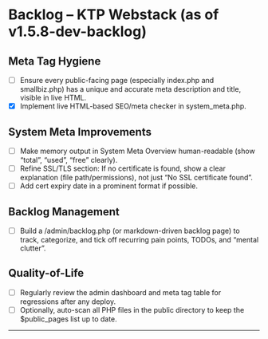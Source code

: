 # Backlog – KTP Webstack (as of v1.5.8-dev-backlog)

## Meta Tag Hygiene
- [ ] Ensure every public-facing page (especially index.php and smallbiz.php) has a unique and accurate meta description and title, visible in live HTML.
- [x] Implement live HTML-based SEO/meta checker in system_meta.php.

## System Meta Improvements
- [ ] Make memory output in System Meta Overview human-readable (show “total”, “used”, “free” clearly).
- [ ] Refine SSL/TLS section: If no certificate is found, show a clear explanation (file path/permissions), not just “No SSL certificate found”.
- [ ] Add cert expiry date in a prominent format if possible.

## Backlog Management
- [ ] Build a /admin/backlog.php (or markdown-driven backlog page) to track, categorize, and tick off recurring pain points, TODOs, and “mental clutter”.

## Quality-of-Life
- [ ] Regularly review the admin dashboard and meta tag table for regressions after any deploy.
- [ ] Optionally, auto-scan all PHP files in the public directory to keep the $public_pages list up to date.

---
